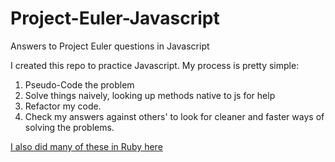 Project-Euler-Javascript
========================

Answers to Project Euler questions in Javascript

I created this repo to practice Javascript. My process is pretty simple:

1. Pseudo-Code the problem
2. Solve things naively, looking up methods native to js for help 
3. Refactor my code.
4. Check my answers against others' to look for cleaner and faster ways of solving the problems.

[I also did many of these in Ruby here](https://www.github.com/allizad/Project_Euler_Answers)